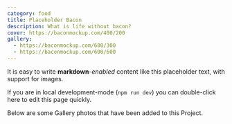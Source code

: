 ```yaml
---
category: food
title: Placeholder Bacon
description: What is life without bacon?
cover: https://baconmockup.com/400/200
gallery:
  - https://baconmockup.com/600/300
  - https://baconmockup.com/600/600
---
```


It is easy to write **markdown**-*enabled* content like this placeholder text, with support for images.

If you are in local development-mode (`npm run dev`) you can double-click here to edit this page quickly.

Below are some Gallery photos that have been added to this Project.
